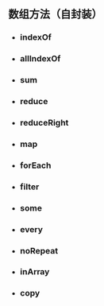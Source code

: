 ## 数组方法（自封装）

* ### indexOf
* ### allIndexOf
* ### sum
* ### reduce
* ### reduceRight
* ### map
* ### forEach
* ### filter
* ### some
* ### every
* ### noRepeat
* ### inArray

* ### copy




